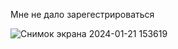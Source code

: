 Мне не дало зарегестрироваться

![Снимок экрана 2024-01-21 153619](https://github.com/Holid3n/Diplom/assets/97594334/437a50a2-fc4e-48ba-b192-e616235e50f6)
